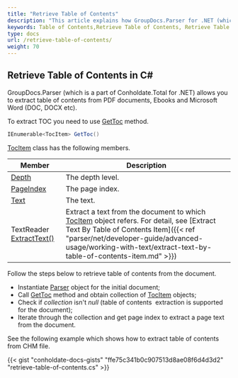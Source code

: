 ```yaml
---
title: "Retrieve Table of Contents"
description: "This article explains how GroupDocs.Parser for .NET (which is a part of Conholdate.Total for .NET) retrieve table of contents from file."
keywords: Table of Contents,Retrieve Table of Contents, Retrieve Table of Contents in C#
type: docs
url: /retrieve-table-of-contents/
weight: 70
---
```


## Retrieve Table of Contents in C#

GroupDocs.Parser (which is a part of Conholdate.Total for .NET) allows you to extract table of contents from PDF documents, Ebooks and Microsoft Word (DOC, DOCX etc).

To extract TOC you need to use [GetToc](https://apireference.groupdocs.com/net/parser/groupdocs.parser/parser/methods/gettoc) method.

```csharp
IEnumerable<TocItem> GetToc()

```

[TocItem](https://apireference.groupdocs.com/net/parser/groupdocs.parser.data/tocitem) class has the following members.

| Member | Description |
| --- | --- |
| [Depth](https://apireference.groupdocs.com/net/parser/groupdocs.parser.data/tocitem/properties/depth) | The depth level. |
| [PageIndex](https://apireference.groupdocs.com/net/parser/groupdocs.parser.data/tocitem/properties/pageindex) | The page index. |
| [Text](https://apireference.groupdocs.com/net/parser/groupdocs.parser.data/tocitem/properties/text) | The text. |
| TextReader [ExtractText()](https://apireference.groupdocs.com/net/parser/groupdocs.parser.data/tocitem/methods/extracttext) | Extract a text from the document to which [TocItem](https://apireference.groupdocs.com/net/parser/groupdocs.parser.data/tocitem) object refers. For detail, see [Extract Text By Table of Contents Item]({{< ref "parser/net/developer-guide/advanced-usage/working-with-text/extract-text-by-table-of-contents-item.md" >}}) |

Follow the steps below to retrieve table of contents from the document.

*   Instantiate [Parser](https://apireference.groupdocs.com/net/parser/groupdocs.parser/parser) object for the initial document;
*   Call [GetToc](https://apireference.groupdocs.com/net/parser/groupdocs.parser/parser/methods/gettoc) method and obtain collection of [TocItem](https://apireference.groupdocs.com/net/parser/groupdocs.parser.data/tocitem) objects;
*   Check if *collection* isn't *null* (table of contents  extraction is supported for the document);
*   Iterate through the collection and get page index to extract a page text from the document.

See the following example which shows how to extract table of contents from CHM file.


{{< gist "conholdate-docs-gists" "ffe75c341b0c907513d8ae08f6d4d3d2" "retrieve-table-of-contents.cs" >}}











